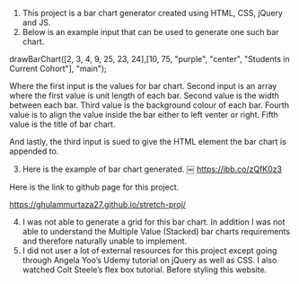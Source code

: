 1. This project is a bar chart generator created using HTML, CSS, jQuery and JS.
2. Below is an example input that can be used to generate one such bar chart.

drawBarChart([2, 3, 4, 9, 25, 23, 24],[10, 75, "purple", "center", "Students in Current Cohort"], "main");

Where the first input is the values for bar chart. Second input is an array where the first value is unit length of each bar. Second value is the width between each bar. Third value is the background colour of each bar. Fourth value is to align the value inside the bar either to left venter or right. Fifth value is the title of bar chart.

And lastly, the third input is sued to give the HTML element the bar chart is appended to.

3. Here is the example of bar chart generated.
￼
https://ibb.co/zQfK0z3

Here is the link to github page for this project.

https://ghulammurtaza27.github.io/stretch-proj/

4. I was not able to generate a grid for this bar chart. In addition I was not able to understand the Multiple Value (Stacked) bar charts requirements and therefore naturally unable to implement.
5. I did not user a lot of external resources for this project except going through Angela Yoo’s Udemy tutorial on jQuery as well as CSS. I also watched Colt Steele’s flex box tutorial. Before styling this website.
